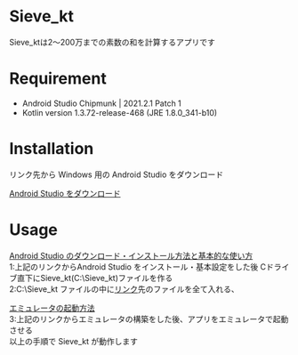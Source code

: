 # Sieve_kt

Sieve_ktは2～200万までの素数の和を計算するアプリです

# Requirement

- Android Studio Chipmunk | 2021.2.1 Patch 1
- Kotlin version 1.3.72-release-468 (JRE 1.8.0_341-b10)

# Installation

リンク先から Windows 用の Android Studio をダウンロード

[Android Studio をダウンロード](https://developer.android.com/studio?hl=ja)

# Usage

[Android Studio のダウンロード・インストール方法と基本的な使い方](https://web.yokkaichi-u.ac.jp/yucc/archives/1947)  
1:上記のリンクからAndroid Studio をインストール・基本設定をした後 Cドライブ直下にSieve_kt(C:\Sieve_kt)ファイルを作る  
2:C:\Sieve_kt ファイルの中に[リンク](https://github.com/iwai2809/Sieve_kt)先のファイルを全て入れる、  

[エミュレータの起動方法](https://www.javadrive.jp/android/step/index3.html)  
3:上記のリンクからエミュレータの構築をした後、アプリをエミュレータで起動させる  
以上の手順で Sieve_kt が動作します
